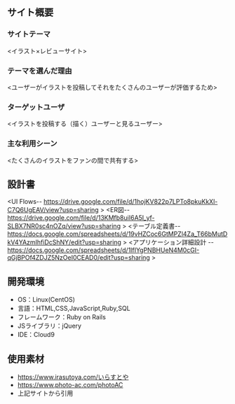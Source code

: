 ## サイト概要
### サイトテーマ
<イラスト×レビューサイト>

### テーマを選んだ理由
<ユーザーがイラストを投稿してそれをたくさんのユーザーが評価するため>

### ターゲットユーザ
<イラストを投稿する（描く）ユーザーと見るユーザー>

### 主な利用シーン
<たくさんのイラストをファンの間で共有する>

## 設計書
<UI Flows-- https://drive.google.com/file/d/1hojKV822p7LPTo8pkuKkXl-C7Q6UgEAV/view?usp=sharing >
<ER図-- https://drive.google.com/file/d/13KMfb8uiI6A5I_yf-SLBX7NR0sc4nOZq/view?usp=sharing >
<テーブル定義書-- https://docs.google.com/spreadsheets/d/19vHZCoc6GtMPZl4Za_T66bMutDkV4YAzmIhfiDcShNY/edit?usp=sharing >
<アプリケーション詳細設計 -- https://docs.google.com/spreadsheets/d/1lfIYgPNBHUeN4M0cGI-qGjBPOf4ZDJZ5NzOeI0CEAD0/edit?usp=sharing >

## 開発環境
- OS：Linux(CentOS)
- 言語：HTML,CSS,JavaScript,Ruby,SQL
- フレームワーク：Ruby on Rails
- JSライブラリ：jQuery
- IDE：Cloud9

## 使用素材
- https://www.irasutoya.com/いらすとや
- https://www.photo-ac.com/photoAC
- 上記サイトから引用